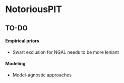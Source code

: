 # NotoriousPIT

## TO-DO

#### Empirical priors
- Swart exclusion for NGAL needs to be more leniant

#### Modeling
- Model-agnostic approaches